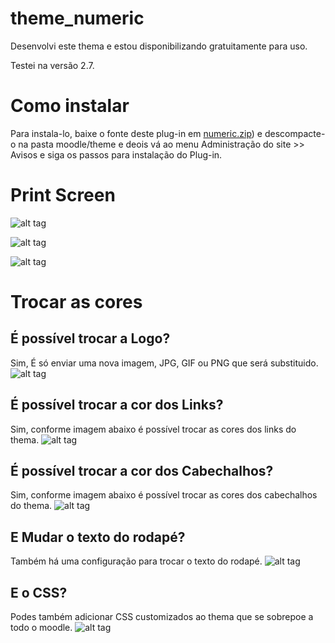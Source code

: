 # theme_numeric
Desenvolvi este thema e estou disponibilizando gratuitamente para uso.

Testei na versão 2.7.

# Como instalar
Para instala-lo, baixe o fonte deste plug-in em [numeric.zip](https://github.com/EduardoKrausME/theme_numeric/raw/master/numeric.zip)) e descompacte-o na pasta moodle/theme e deois vá ao menu Administração do site >> Avisos e siga os passos para instalação do Plug-in.

# Print Screen

![alt tag](https://raw.githubusercontent.com/EduardoKrausME/theme_numeric/master/print/moodle-3.png)

![alt tag](https://raw.githubusercontent.com/EduardoKrausME/theme_numeric/master/print/moodle-1.png)

![alt tag](https://raw.githubusercontent.com/EduardoKrausME/theme_numeric/master/print/moodle-2.png)

# Trocar as cores

## É possível trocar a Logo?

Sim, É só enviar uma nova imagem, JPG, GIF ou PNG que será substituido.
![alt tag](https://raw.githubusercontent.com/EduardoKrausME/theme_numeric/master/print/conf-1.png)

## É possível trocar a cor dos Links?

Sim, conforme imagem abaixo é possível trocar as cores dos links do thema.
![alt tag](https://raw.githubusercontent.com/EduardoKrausME/theme_numeric/master/print/conf-2.png)

## É possível trocar a cor dos Cabechalhos?

Sim, conforme imagem abaixo é possível trocar as cores dos cabechalhos do thema.
![alt tag](https://raw.githubusercontent.com/EduardoKrausME/theme_numeric/master/print/conf-3.png)

## E Mudar o texto do rodapé?

Também há uma configuração para trocar o texto do rodapé. 
![alt tag](https://raw.githubusercontent.com/EduardoKrausME/theme_numeric/master/print/conf-4.png)

## E o CSS?

Podes também adicionar CSS customizados ao thema que se sobrepoe a todo o moodle.
![alt tag](https://raw.githubusercontent.com/EduardoKrausME/theme_numeric/master/print/conf-5.png)